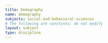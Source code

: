 ```yaml
---
title: Demography
name: demography
subjects: social-and-behavioral-sciences
# The following are constants: do not modify
layout: subject
type: discipline
---
```

